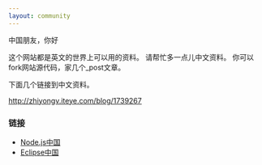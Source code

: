 ```yaml
---
layout: community
---
```




中国朋友，你好

这个网站都是英文的世界上可以用的资料。
请帮忙多一点儿中文资料。 你可以fork网站源代码，家几个_post文章。

下面几个链接到中文资料。

http://zhiyongv.iteye.com/blog/1739267

### 链接

- [Node.js中国](http://cnodejs.org/)
- [Eclipse中国](http://cnodejs.org/)

